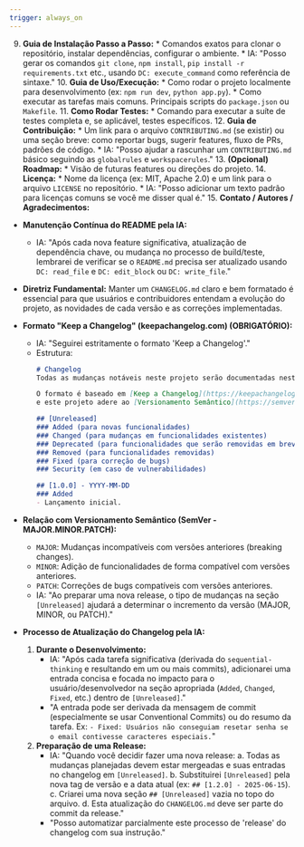 ```yaml
---
trigger: always_on
---
```


9.  **Guia de Instalação Passo a Passo:**
        * Comandos exatos para clonar o repositório, instalar dependências, configurar o ambiente.
        * IA: "Posso gerar os comandos `git clone`, `npm install`, `pip install -r requirements.txt` etc., usando `DC: execute_command` como referência de sintaxe."
    10. **Guia de Uso/Execução:**
        * Como rodar o projeto localmente para desenvolvimento (ex: `npm run dev`, `python app.py`).
        * Como executar as tarefas mais comuns. Principais scripts do `package.json` ou `Makefile`.
    11. **Como Rodar Testes:**
        * Comando para executar a suíte de testes completa e, se aplicável, testes específicos.
    12. **Guia de Contribuição:**
        * Um link para o arquivo `CONTRIBUTING.md` (se existir) ou uma seção breve: como reportar bugs, sugerir features, fluxo de PRs, padrões de código.
        * IA: "Posso ajudar a rascunhar um `CONTRIBUTING.md` básico seguindo as `globalrules` e `workspacerules`."
    13. **(Opcional) Roadmap:**
        * Visão de futuras features ou direções do projeto.
    14. **Licença:**
        * Nome da licença (ex: MIT, Apache 2.0) e um link para o arquivo `LICENSE` no repositório.
        * IA: "Posso adicionar um texto padrão para licenças comuns se você me disser qual é."
    15. **Contato / Autores / Agradecimentos:**
-   **Manutenção Contínua do README pela IA:**
    * IA: "Após cada nova feature significativa, atualização de dependência chave, ou mudança no processo de build/teste, lembrarei de verificar se o `README.md` precisa ser atualizado usando `DC: read_file` e `DC: edit_block` ou `DC: write_file`."

-   **Diretriz Fundamental:** Manter um `CHANGELOG.md` claro e bem formatado é essencial para que usuários e contribuidores entendam a evolução do projeto, as novidades de cada versão e as correções implementadas.
-   **Formato "Keep a Changelog" (keepachangelog.com) (OBRIGATÓRIO):**
    * IA: "Seguirei estritamente o formato 'Keep a Changelog'."
    * Estrutura:
        ```markdown
        # Changelog
        Todas as mudanças notáveis neste projeto serão documentadas neste arquivo.

        O formato é baseado em [Keep a Changelog](https://keepachangelog.com/pt-BR/1.0.0/),
        e este projeto adere ao [Versionamento Semântico](https://semver.org/lang/pt-BR/v2.0.0.html).

        ## [Unreleased]
        ### Added (para novas funcionalidades)
        ### Changed (para mudanças em funcionalidades existentes)
        ### Deprecated (para funcionalidades que serão removidas em breve)
        ### Removed (para funcionalidades removidas)
        ### Fixed (para correção de bugs)
        ### Security (em caso de vulnerabilidades)

        ## [1.0.0] - YYYY-MM-DD
        ### Added
        - Lançamento inicial.
        ```
-   **Relação com Versionamento Semântico (SemVer - MAJOR.MINOR.PATCH):**
    * `MAJOR`: Mudanças incompatíveis com versões anteriores (breaking changes).
    * `MINOR`: Adição de funcionalidades de forma compatível com versões anteriores.
    * `PATCH`: Correções de bugs compatíveis com versões anteriores.
    * IA: "Ao preparar uma nova release, o tipo de mudanças na seção `[Unreleased]` ajudará a determinar o incremento da versão (MAJOR, MINOR, ou PATCH)."
-   **Processo de Atualização do Changelog pela IA:**
    1.  **Durante o Desenvolvimento:**
        * IA: "Após cada tarefa significativa (derivada do `sequential-thinking` e resultando em um ou mais commits), adicionarei uma entrada concisa e focada no impacto para o usuário/desenvolvedor na seção apropriada (`Added`, `Changed`, `Fixed`, etc.) dentro de `[Unreleased]`."
        * "A entrada pode ser derivada da mensagem de commit (especialmente se usar Conventional Commits) ou do resumo da tarefa. Ex: `- Fixed: Usuários não conseguiam resetar senha se o email contivesse caracteres especiais.`"
    2.  **Preparação de uma Release:**
        * IA: "Quando você decidir fazer uma nova release:
            a.  Todas as mudanças planejadas devem estar mergeadas e suas entradas no changelog em `[Unreleased]`.
            b.  Substituirei `[Unreleased]` pela nova tag de versão e a data atual (ex: `## [1.2.0] - 2025-06-15`).
            c.  Criarei uma nova seção `## [Unreleased]` vazia no topo do arquivo.
            d.  Esta atualização do `CHANGELOG.md` deve ser parte do commit da release."
        * "Posso automatizar parcialmente este processo de 'release' do changelog com sua instrução."